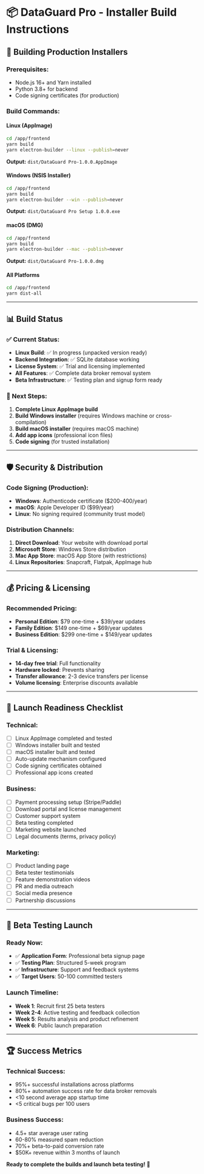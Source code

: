 # 📦 DataGuard Pro - Installer Build Instructions

## 🎯 **Building Production Installers**

### **Prerequisites:**
- Node.js 16+ and Yarn installed
- Python 3.8+ for backend
- Code signing certificates (for production)

### **Build Commands:**

#### **Linux (AppImage)**
```bash
cd /app/frontend
yarn build
yarn electron-builder --linux --publish=never
```
**Output:** `dist/DataGuard Pro-1.0.0.AppImage`

#### **Windows (NSIS Installer)**
```bash
cd /app/frontend
yarn build
yarn electron-builder --win --publish=never
```
**Output:** `dist/DataGuard Pro Setup 1.0.0.exe`

#### **macOS (DMG)**
```bash
cd /app/frontend
yarn build
yarn electron-builder --mac --publish=never
```
**Output:** `dist/DataGuard Pro-1.0.0.dmg`

#### **All Platforms**
```bash
cd /app/frontend
yarn dist-all
```

---

## 📊 **Build Status**

### **✅ Current Status:**
- **Linux Build**: ✅ In progress (unpacked version ready)
- **Backend Integration**: ✅ SQLite database working
- **License System**: ✅ Trial and licensing implemented
- **All Features**: ✅ Complete data broker removal system
- **Beta Infrastructure**: ✅ Testing plan and signup form ready

### **🔧 Next Steps:**
1. **Complete Linux AppImage build**
2. **Build Windows installer** (requires Windows machine or cross-compilation)
3. **Build macOS installer** (requires macOS machine)
4. **Add app icons** (professional icon files)
5. **Code signing** (for trusted installation)

---

## 🛡️ **Security & Distribution**

### **Code Signing (Production):**
- **Windows**: Authenticode certificate ($200-400/year)
- **macOS**: Apple Developer ID ($99/year)
- **Linux**: No signing required (community trust model)

### **Distribution Channels:**
1. **Direct Download**: Your website with download portal
2. **Microsoft Store**: Windows Store distribution
3. **Mac App Store**: macOS App Store (with restrictions)
4. **Linux Repositories**: Snapcraft, Flatpak, AppImage hub

---

## 💰 **Pricing & Licensing**

### **Recommended Pricing:**
- **Personal Edition**: $79 one-time + $39/year updates
- **Family Edition**: $149 one-time + $69/year updates  
- **Business Edition**: $299 one-time + $149/year updates

### **Trial & Licensing:**
- **14-day free trial**: Full functionality
- **Hardware locked**: Prevents sharing
- **Transfer allowance**: 2-3 device transfers per license
- **Volume licensing**: Enterprise discounts available

---

## 🚀 **Launch Readiness Checklist**

### **Technical:**
- [ ] Linux AppImage completed and tested
- [ ] Windows installer built and tested
- [ ] macOS installer built and tested
- [ ] Auto-update mechanism configured
- [ ] Code signing certificates obtained
- [ ] Professional app icons created

### **Business:**
- [ ] Payment processing setup (Stripe/Paddle)
- [ ] Download portal and license management
- [ ] Customer support system
- [ ] Beta testing completed
- [ ] Marketing website launched
- [ ] Legal documents (terms, privacy policy)

### **Marketing:**
- [ ] Product landing page
- [ ] Beta tester testimonials
- [ ] Feature demonstration videos
- [ ] PR and media outreach
- [ ] Social media presence
- [ ] Partnership discussions

---

## 🎯 **Beta Testing Launch**

### **Ready Now:**
- ✅ **Application Form**: Professional beta signup page
- ✅ **Testing Plan**: Structured 5-week program
- ✅ **Infrastructure**: Support and feedback systems
- ✅ **Target Users**: 50-100 committed testers

### **Launch Timeline:**
- **Week 1**: Recruit first 25 beta testers
- **Week 2-4**: Active testing and feedback collection
- **Week 5**: Results analysis and product refinement
- **Week 6**: Public launch preparation

---

## 🏆 **Success Metrics**

### **Technical Success:**
- 95%+ successful installations across platforms
- 80%+ automation success rate for data broker removals
- <10 second average app startup time
- <5 critical bugs per 100 users

### **Business Success:**
- 4.5+ star average user rating
- 60-80% measured spam reduction
- 70%+ beta-to-paid conversion rate
- $50K+ revenue within 3 months of launch

**Ready to complete the builds and launch beta testing!** 🚀